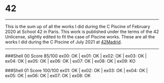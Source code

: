 # 42
---

This is the sum up of all the works I did during the C Piscine of February 2020 at School 42 in Paris. This work is published under the terms of the 42 Unlicense, slightly edited to fit the case of Piscine works.
These are all the works I did during the C Piscine of July 2021 at [42Madrid](https://www.42madrid.com/en/).

---

###Shell 00
Score 85/100
ex00: OK | ex01: OK | ex02: OK | ex03: OK | ex04: OK | ex05: OK | ex06: OK | ex07: OK | ex08: OK | ex09: KO

###Shell 01
Score 100/100
ex01: OK | ex02: OK | ex03: OK | ex04: OK | ex05: OK | ex06: OK | ex07: OK | ex08: OK
